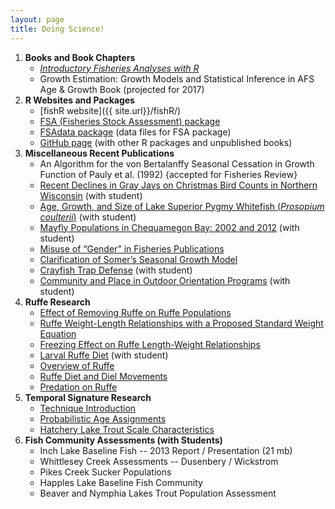 ```yaml
---
layout: page
title: Doing Science!
---
```


1. **Books and Book Chapters**
    * [*Introductory Fisheries Analyses with R*]({{site.url}}/IFAR/)
    * Growth Estimation: Growth Models and Statistical Inference in AFS Age & Growth Book (projected for 2017)
1. **R Websites and Packages**
    * [fishR website]({{ site.url}}/fishR/)
    * [FSA (Fisheries Stock Assessment) package](https://github.com/droglenc/FSA)
    * [FSAdata package](https://github.com/droglenc/FSAdata) (data files for FSA package)
    * [GitHub page](https://github.com/droglenc) (with other R packages and unpublished books)
1. **Miscellaneous Recent Publications**
    * An Algorithm for the von Bertalanffy Seasonal Cessation in Growth Function of Pauly et al. (1992) {accepted for Fisheries Review}
    * [Recent Declines in Gray Jays on Christmas Bird Counts in Northern Wisconsin](resources/pubs/Menebroeker_et_al_2016.pdf) (with student)
    * [Age, Growth, and Size of Lake Superior Pygmy Whitefish (*Prosopium coulterii*)](resources/pubs/Stewart_et_al_2016.pdf) (with student)
    * [Mayfly Populations in Chequamegon Bay: 2002 and 2012](resources/pubs/Brunk_et_al_2014.pdf)  (with student)
    * [Misuse of “Gender” in Fisheries Publications](resources/pubs/OgleSchanning_2012.pdf)
    * [Clarification of Somer’s Seasonal Growth Model](resources/pubs/Garcia-Berthou_etal_RFBF12.pdf)
    * [Crayfish Trap Defense](resources/pubs/OgleKret_JFE_Web.pdf) (with student)
    * [Community and Place in Outdoor Orientation Programs](resources/pubs/Austin_etal_2010.pdf) (with student)
1. **Ruffe Research**
    * [Effect of Removing Ruffe on Ruffe Populations](resources/pubs/CzypinskiOgle_2011.pdf)
    * [Ruffe Weight-Length Relationships with a Proposed Standard Weight Equation](resources/pubs/OgleWinfield2009.pdf)
    * [Freezing Effect on Ruffe Length-Weight Relationships](resources/pubs/Ogle_2009.pdf)
    * [Larval Ruffe Diet](resources/pubs/Ogle_et_al_2004.pdf) (with student)
    * [Overview of Ruffe](resources/pubs/Ogle_1998.pdf)
    * [Ruffe Diet and Diel Movements](resources/pubs/Ogle_et_al_1995.pdf)
    * [Predation on Ruffe](resources/pubs/Ogle_et_al_1996a.pdf)
1. **Temporal Signature Research**
    * [Technique Introduction](resources/pubs/Ogle_et_al_1994.pdf)
    * [Probabilistic Age Assignments](resources/pubs/Ogle_et_al_1996b.pdf)
    * [Hatchery Lake Trout Scale Characteristics](resources/pubs/Ogle_Spangler_1996.pdf)
1. **Fish Community Assessments (with Students)**
    * Inch Lake Baseline Fish  -- 2013 Report / Presentation (21 mb)
    * Whittlesey Creek Assessments -- Dusenbery / Wickstrom
    * Pikes Creek Sucker Populations
    * Happles Lake Baseline Fish Community
    * Beaver and Nymphia Lakes Trout Population Assessment
